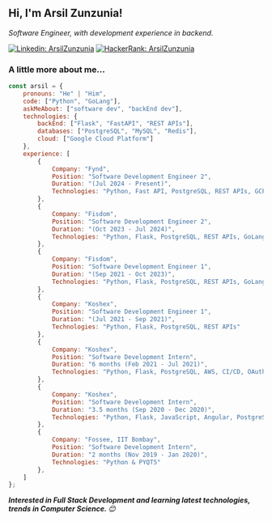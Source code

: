 <h2>Hi, I'm Arsil Zunzunia!</h2>
<!-- <img align='right' src="https://media.giphy.com/media/M9gbBd9nbDrOTu1Mqx/giphy.gif" width="230"> -->
</em></p>
<p><em>Software Engineer, with development experience in backend.  
</em></p>

[![Linkedin: ArsilZunzunia](https://img.shields.io/badge/-arsil-blue?style=flat-square&logo=Linkedin&logoColor=white&link=https://www.linkedin.com/in/arsil-zunzunia/)](https://www.linkedin.com/in/arsil-zunzunia/)
[![HackerRank: ArsilZunzunia](https://img.shields.io/badge/-arsilzunzunia-green?style=flat-square&logo=HackerRank&logoColor=white&link=https://www.hackerrank.com/arsilzunzunia)](https://www.hackerrank.com/arsilzunzunia)

### A little more about me...  

```javascript
const arsil = {
    pronouns: "He" | "Him",
    code: ["Python", "GoLang"],
    askMeAbout: ["software dev", "backEnd dev"],
    technologies: {
        backEnd: ["Flask", "FastAPI", "REST APIs"],
        databases: ["PostgreSQL", "MySQL", "Redis"],
        cloud: ["Google Cloud Platform"]
    },
    experience: [
        {
            Company: "Fynd", 
            Position: "Software Development Engineer 2",
            Duration: "(Jul 2024 - Present)", 
            Technologies: "Python, Fast API, PostgreSQL, REST APIs, GCP" 
        },
        {
            Company: "Fisdom", 
            Position: "Software Development Engineer 2",
            Duration: "(Oct 2023 - Jul 2024)", 
            Technologies: "Python, Flask, PostgreSQL, REST APIs, GoLang, GCP" 
        },
        {
            Company: "Fisdom", 
            Position: "Software Development Engineer 1",
            Duration: "(Sep 2021 - Oct 2023)", 
            Technologies: "Python, Flask, PostgreSQL, REST APIs, GoLang, GCP" 
        },
        {
            Company: "Koshex", 
            Position: "Software Development Engineer 1",
            Duration: "(Jul 2021 - Sep 2021)", 
            Technologies: "Python, Flask, PostgreSQL, REST APIs" 
        },
        {
            Company: "Koshex", 
            Position: "Software Development Intern",
            Duration: "6 months (Feb 2021 - Jul 2021)", 
            Technologies: "Python, Flask, PostgreSQL, AWS, CI/CD, OAuth" 
        },
        {
            Company: "Koshex", 
            Position: "Software Development Intern",
            Duration: "3.5 months (Sep 2020 - Dec 2020)", 
            Technologies: "Python, Flask, JavaScript, Angular, PostgreSQL, Bootstrap" 
        },
        {
            Company: "Fossee, IIT Bombay", 
            Position: "Software Development Intern",
            Duration: "2 months (Nov 2019 - Jan 2020)", 
            Technologies: "Python & PYQT5"
        },
    ]
};
```

<em><b>Interested in Full Stack Development and learning latest technologies, trends in Computer Science. </b> 😊</em>
